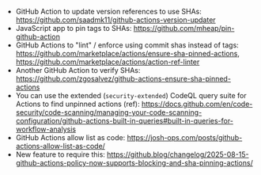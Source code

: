 - GitHub Action to update version references to use SHAs: https://github.com/saadmk11/github-actions-version-updater
- JavaScript app to pin tags to SHAs: https://github.com/mheap/pin-github-action
- GitHub Actions to "lint" / enforce using commit shas instead of tags:
https://github.com/marketplace/actions/ensure-sha-pinned-actions, https://github.com/marketplace/actions/action-ref-linter
- Another GitHub Action to verify SHAs: https://github.com/zgosalvez/github-actions-ensure-sha-pinned-actions
- You can use the extended (`security-extended`) CodeQL query suite for Actions to find unpinned actions (ref): https://docs.github.com/en/code-security/code-scanning/managing-your-code-scanning-configuration/github-actions-built-in-queries#built-in-queries-for-workflow-analysis
- GitHub Actions allow list as code: https://josh-ops.com/posts/github-actions-allow-list-as-code/
- New feature to require this: https://github.blog/changelog/2025-08-15-github-actions-policy-now-supports-blocking-and-sha-pinning-actions/
